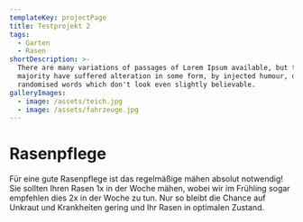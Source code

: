 ```yaml
---
templateKey: projectPage
title: Testprojekt 2
tags:
  - Garten
  - Rasen
shortDescription: >-
  There are many variations of passages of Lorem Ipsum available, but the
  majority have suffered alteration in some form, by injected humour, or
  randomised words which don't look even slightly believable.
galleryImages:
  - image: /assets/teich.jpg
  - image: /assets/fahrzeuge.jpg
---
```


# Rasenpflege

Für eine gute Rasenpflege ist das regelmäßige mähen absolut notwendig! Sie sollten Ihren Rasen 1x in der Woche mähen, wobei wir im Frühling sogar empfehlen dies 2x in der Woche zu tun. Nur so bleibt die Chance auf Unkraut und Krankheiten gering und Ihr Rasen in optimalen Zustand.
